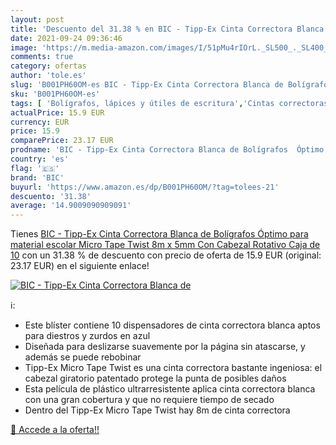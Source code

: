 ```yaml
---
layout: post
title: 'Descuento del 31.38 % en BIC - Tipp-Ex Cinta Correctora Blanca de'
date: 2021-09-24 09:36:46
image: 'https://m.media-amazon.com/images/I/51pMu4rIOrL._SL500_._SL400_.jpg'
comments: true
category: ofertas
author: 'tole.es'
slug: 'B001PH60OM-es BIC - Tipp-Ex Cinta Correctora Blanca de Bolígrafos Óptimo...'
sku: 'B001PH60OM-es'
tags: [ 'Bolígrafos, lápices y útiles de escritura','Cintas correctoras de tinta','Correctores y gomas de borrar','Oficina y papelería','bic','bolígrafos','escolar','material','tipp-ex', ]
actualPrice: 15.9 EUR
currency: EUR
price: 15.9
comparePrice: 23.17 EUR
prodname: 'BIC - Tipp-Ex Cinta Correctora Blanca de Bolígrafos  Óptimo para material escolar Micro Tape Twist  8m x 5mm  Con Cabezal Rotativo  Caja de 10'
country: 'es'
flag: '🇪🇸'
brand: 'BIC'
buyurl: 'https://www.amazon.es/dp/B001PH60OM/?tag=tolees-21'
descuento: '31.38'
average: '14.9009090909091'
---
```


Tienes [BIC - Tipp-Ex Cinta Correctora Blanca de Bolígrafos  Óptimo para material escolar Micro Tape Twist  8m x 5mm  Con Cabezal Rotativo  Caja de 10](https://www.amazon.es/dp/B001PH60OM/?tag=tolees-21) con un 31.38 % de descuento con precio de oferta de 15.9 EUR (original: 23.17 EUR) en el siguiente enlace!

[![BIC - Tipp-Ex Cinta Correctora Blanca de](https://m.media-amazon.com/images/I/51pMu4rIOrL._SL500_._SL400_.jpg)](https://www.amazon.es/dp/B001PH60OM/?tag=tolees-21)

ℹ️:

- Este blíster contiene 10 dispensadores de cinta correctora blanca aptos para diestros y zurdos en azul
- Diseñada para deslizarse suavemente por la página sin atascarse, y además se puede rebobinar
- Tipp-Ex Micro Tape Twist es una cinta correctora bastante ingeniosa: el cabezal giratorio patentado protege la punta de posibles daños
- Esta película de plástico ultrarresistente aplica cinta correctora blanca con una gran cobertura y que no requiere tiempo de secado
- Dentro del Tipp-Ex Micro Tape Twist hay 8m de cinta correctora

[🛒 Accede a la oferta!!](https://www.amazon.es/dp/B001PH60OM/?tag=tolees-21)
